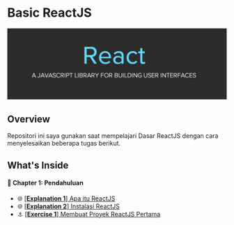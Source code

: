 # Basic ReactJS 
![Header](./docs/assets/reactjs-banner.png)

## Overview
Repositori ini saya gunakan saat mempelajari Dasar ReactJS dengan cara menyelesaikan beberapa tugas berikut.

## What's Inside
#### :open_book: Chapter 1: Pendahuluan
- :globe_with_meridians: [[**Explanation 1**] Apa itu ReactJS](./docs/explanation/c01/e01/explanation.md)
- :globe_with_meridians: [[**Explanation 2**] Instalasi ReactJS](./docs/explanation/c01/e02/explanation.md)
- :anchor: [[**Exercise 1**] Membuat Proyek ReactJS Pertama](https://github.com/anggialberto/basic-reactjs/tree/first-project-reactjs)
